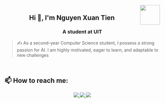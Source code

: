 <!-- <img align="left" width="400" src="https://github.githubassets.com/images/modules/profile/profile-first-repo.svg" /> -->
<img align="right" width="64" src="https://github.com/TienNHM.png" />
<!-- <img align="right" width="64" src="https://img.icons8.com/color/48/vietnam-circular.png" /> -->

<h2 align="center">Hi 👋, I'm Nguyen Xuan Tien</h2>
<p align="center">
  <h3 align="center">A student at UIT </h3>
</p>

> ✍ As a second-year Computer Science student, I possess a strong passion for AI. I am highly motivated, eager to learn, and adaptable to new challenges

<br />


## 📫 How to reach me:
<p align="center">

  <a href="https://www.facebook.com/profile.php?id=100025545978341" alt="Facebook">
    <img src="https://img.icons8.com/fluent/48/000000/facebook-new.png" target="_blank" />
  </a> 
  <a href="https://github.com/imneit06" alt="Github">
    <img src="https://img.icons8.com/fluent/48/000000/github.png"/>
  </a>
  <a href="mailto:xtien1201@gmail.com" alt="Email">
    <img src="https://img.icons8.com/fluent/48/000000/mailing.png"/>
  </a>
</p>
